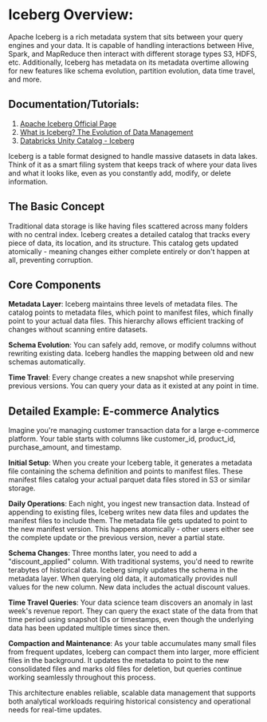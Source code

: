 # Iceberg Overview:
Apache Iceberg is a rich metadata system that sits between your query engines and your data. It is capable of handling interactions between Hive, Spark, and MapReduce then interact with different storage types S3, HDFS, etc.
Additionally, Iceberg has metadata on its metadata overtime allowing for new features like schema evolution, partition evolution, data time travel, and more.

## Documentation/Tutorials:
1. [Apache Iceberg Official Page](https://iceberg.apache.org/)
2. [What is Iceberg? The Evolution of Data Management](https://www.youtube.com/watch?v=6tjSVXpHrE8&t=4s)
3. [Databricks Unity Catalog - Iceberg](https://www.databricks.com/blog/announcing-full-apache-iceberg-support-databricks)

Iceberg is a table format designed to handle massive datasets in data lakes. Think of it as a smart filing system that keeps track of where your data lives and what it looks like, even as you constantly add, modify, or delete information.

## The Basic Concept

Traditional data storage is like having files scattered across many folders with no central index. Iceberg creates a detailed catalog that tracks every piece of data, its location, and its structure. This catalog gets updated atomically - meaning changes either complete entirely or don't happen at all, preventing corruption.

## Core Components

**Metadata Layer**: Iceberg maintains three levels of metadata files. The catalog points to metadata files, which point to manifest files, which finally point to your actual data files. This hierarchy allows efficient tracking of changes without scanning entire datasets.

**Schema Evolution**: You can safely add, remove, or modify columns without rewriting existing data. Iceberg handles the mapping between old and new schemas automatically.

**Time Travel**: Every change creates a new snapshot while preserving previous versions. You can query your data as it existed at any point in time.

## Detailed Example: E-commerce Analytics

Imagine you're managing customer transaction data for a large e-commerce platform. Your table starts with columns like customer_id, product_id, purchase_amount, and timestamp.

**Initial Setup**: When you create your Iceberg table, it generates a metadata file containing the schema definition and points to manifest files. These manifest files catalog your actual parquet data files stored in S3 or similar storage.

**Daily Operations**: Each night, you ingest new transaction data. Instead of appending to existing files, Iceberg writes new data files and updates the manifest files to include them. The metadata file gets updated to point to the new manifest version. This happens atomically - other users either see the complete update or the previous version, never a partial state.

**Schema Changes**: Three months later, you need to add a "discount_applied" column. With traditional systems, you'd need to rewrite terabytes of historical data. Iceberg simply updates the schema in the metadata layer. When querying old data, it automatically provides null values for the new column. New data includes the actual discount values.

**Time Travel Queries**: Your data science team discovers an anomaly in last week's revenue report. They can query the exact state of the data from that time period using snapshot IDs or timestamps, even though the underlying data has been updated multiple times since then.

**Compaction and Maintenance**: As your table accumulates many small files from frequent updates, Iceberg can compact them into larger, more efficient files in the background. It updates the metadata to point to the new consolidated files and marks old files for deletion, but queries continue working seamlessly throughout this process.

This architecture enables reliable, scalable data management that supports both analytical workloads requiring historical consistency and operational needs for real-time updates.

